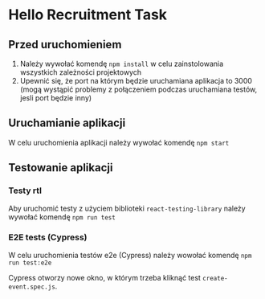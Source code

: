 # Hello Recruitment Task
## Przed uruchomieniem

1. Należy wywołać komendę `npm install` w celu zainstolowania wszystkich zależności projektowych
2. Upewnić się, że port na którym będzie uruchamiana aplikacja to 3000 (mogą wystąpić problemy z połączeniem podczas uruchamiana testów, jesli port będzie inny)

## Uruchamianie aplikacji
W celu uruchomienia aplikacji należy wywołać komendę `npm start`

## Testowanie aplikacji

### Testy rtl 

Aby uruchomić testy z użyciem biblioteki `react-testing-library` należy wywołać komendę `npm run test`

### E2E tests (Cypress)

W celu uruchomienia testów e2e (Cypress) należy wowołać komendę `npm run test:e2e`

Cypress otworzy nowe okno, w którym trzeba kliknąć test `create-event.spec.js`.
